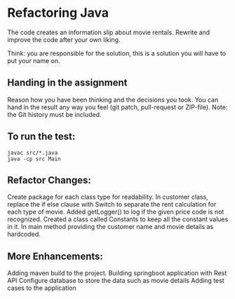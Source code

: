 # Refactoring Java

The code creates an information slip about movie rentals.
Rewrite and improve the code after your own liking.

Think: you are responsible for the solution, this is a solution you will have to put your name on.


## Handing in the assignment

Reason how you have been thinking and the decisions you took. 
You can hand in the result any way you feel (git patch, pull-request or ZIP-file).
Note: the Git history must be included.


## To run the test:

```
javac src/*.java
java -cp src Main
```
## Refactor Changes:

Create package for each class type for readability.
In customer class, replace the if else clause with Switch to separate the rent calculation for each type of movie.
Added getLogger() to log if the given price code is not recognized.
Created a class called Constants to keep all the constant values in it.
In main method providing the customer name and movie details as hardcoded.

## More Enhancements:
Adding maven build to the project.
Building springboot application with Rest API
Configure database to store the data such as movie details
Adding test cases to the application